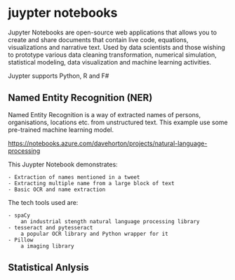 # juypter notebooks
Jupyter Notebooks are open-source web applications that allows you to create and share documents that contain live code, equations, visualizations and narrative text. Used by data scientists and those wishing to prototype various data cleaning transformation, numerical simulation, statistical modeling, data visualization and machine learning activities.

Juypter supports Python, R and F#

## Named Entity Recognition (NER)
Named Entity Recognition is a way of extracted names of persons, organisations, locations etc. from unstructured text.  This example use some pre-trained machine learning model.

https://notebooks.azure.com/davehorton/projects/natural-language-processing

This Juypter Notebook demonstrates:

    - Extraction of names mentioned in a tweet
    - Extracting multiple name from a large block of text
    - Basic OCR and name extraction

The tech tools used are:
    
    - spaCy 
        an industrial stength natural language processing library
    - tesseract and pytesseract
        a popular OCR library and Python wrapper for it
    - Pillow
        a imaging library 
        
## Statistical Anlysis
